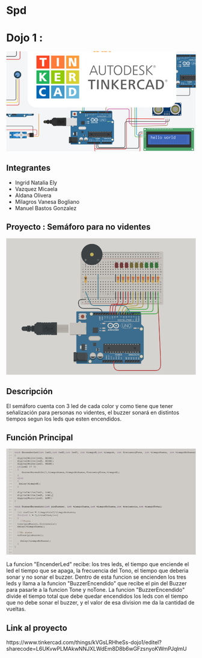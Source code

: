 # Spd
<h1> Dojo 1 :  </h1>
<img src="./img/tinkercat.png" ><br>
<h2> Integrantes </h2>
<ul>
<li>Ingrid Natalia Ely</li>
<li>Vazquez Micaela</li>
<li>Aldana Olivera</li>
<li>Milagros Vanesa Bogliano</li>
<li>Manuel Bastos Gonzalez</li>
</ul>
<h2> Proyecto : Semáforo para no videntes</h2>
<img src="./img/arduino.png" ><br>
<h2> Descripción</h2>
<p>El semáforo cuenta con 3 led de cada color y como tiene que tener señalización para personas no videntes, el buzzer sonará en distintos tiempos segun los leds que esten encendidos.</p>
<h2> Función Principal</h2>
<img src="./img/codigo.png" ><br>
<p>La funcion "EncenderLed" recibe: los tres leds, el tiempo que enciende el led el tiempo que se apaga, la frecuencia del Tono, el tiempo que deberia sonar y no sonar el buzzer.
Dentro de esta funcion se encienden los tres leds y llama a la funcion "BuzzerEncendido" que recibe el pin del Buzzer para pasarle a la funcion Tone y noTone. La funcion "BuzzerEncendido" divide el tiempo total que debe quedar encendidos los leds con el tiempo que no debe sonar el buzzer, y el valor de esa division me da la cantidad de vueltas.</p>
<h2> Link al proyecto</h2>
https://www.tinkercad.com/things/kVGsLRHheSs-dojo1/editel?sharecode=L6UKvwPLMAkwNNJXLWdEm8D8b6wGFzsnyoKWmPJqlmU
